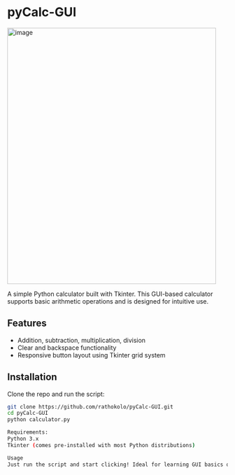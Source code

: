 # pyCalc-GUI
<img width="477" height="586" alt="image" src="https://github.com/user-attachments/assets/9518d2ec-c274-478d-8a54-57597d16886a" />


A simple Python calculator built with Tkinter. This GUI-based calculator supports basic arithmetic operations and is designed for intuitive use.

## Features
- Addition, subtraction, multiplication, division
- Clear and backspace functionality
- Responsive button layout using Tkinter grid system

## Installation
Clone the repo and run the script:
```bash
git clone https://github.com/rathokolo/pyCalc-GUI.git
cd pyCalc-GUI
python calculator.py

Requirements:
Python 3.x
Tkinter (comes pre-installed with most Python distributions)

Usage
Just run the script and start clicking! Ideal for learning GUI basics or customizing it into a more advanced calculator.
